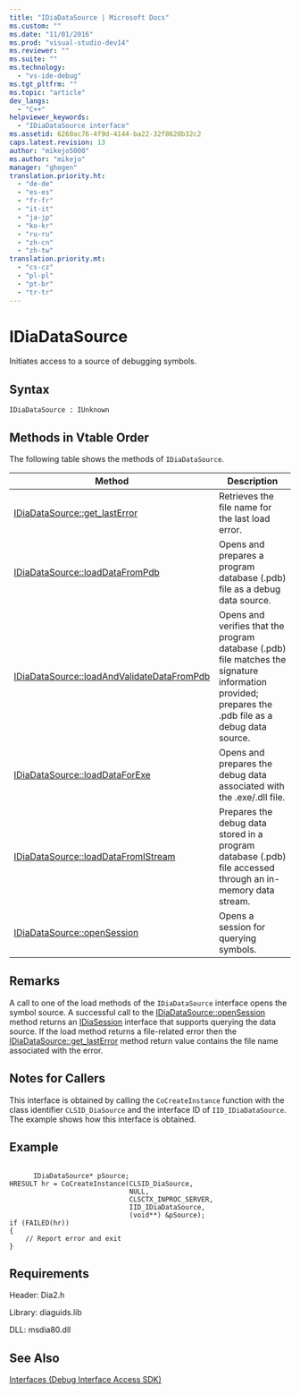 ```yaml
---
title: "IDiaDataSource | Microsoft Docs"
ms.custom: ""
ms.date: "11/01/2016"
ms.prod: "visual-studio-dev14"
ms.reviewer: ""
ms.suite: ""
ms.technology: 
  - "vs-ide-debug"
ms.tgt_pltfrm: ""
ms.topic: "article"
dev_langs: 
  - "C++"
helpviewer_keywords: 
  - "IDiaDataSource interface"
ms.assetid: 6260ac76-4f9d-4144-ba22-32f8620b32c2
caps.latest.revision: 13
author: "mikejo5000"
ms.author: "mikejo"
manager: "ghogen"
translation.priority.ht: 
  - "de-de"
  - "es-es"
  - "fr-fr"
  - "it-it"
  - "ja-jp"
  - "ko-kr"
  - "ru-ru"
  - "zh-cn"
  - "zh-tw"
translation.priority.mt: 
  - "cs-cz"
  - "pl-pl"
  - "pt-br"
  - "tr-tr"
---
```

# IDiaDataSource
Initiates access to a source of debugging symbols.  
  
## Syntax  
  
```  
IDiaDataSource : IUnknown  
```  
  
## Methods in Vtable Order  
 The following table shows the methods of `IDiaDataSource`.  
  
|Method|Description|  
|------------|-----------------|  
|[IDiaDataSource::get_lastError](../../debugger/debug-interface-access/idiadatasource-get-lasterror.md)|Retrieves the file name for the last load error.|  
|[IDiaDataSource::loadDataFromPdb](../../debugger/debug-interface-access/idiadatasource-loaddatafrompdb.md)|Opens and prepares a program database (.pdb) file as a debug data source.|  
|[IDiaDataSource::loadAndValidateDataFromPdb](../../debugger/debug-interface-access/idiadatasource-loadandvalidatedatafrompdb.md)|Opens and verifies that the program database (.pdb) file matches the signature information provided; prepares the .pdb file as a debug data source.|  
|[IDiaDataSource::loadDataForExe](../../debugger/debug-interface-access/idiadatasource-loaddataforexe.md)|Opens and prepares the debug data associated with the .exe/.dll file.|  
|[IDiaDataSource::loadDataFromIStream](../../debugger/debug-interface-access/idiadatasource-loaddatafromistream.md)|Prepares the debug data stored in a program database (.pdb) file accessed through an in-memory data stream.|  
|[IDiaDataSource::openSession](../../debugger/debug-interface-access/idiadatasource-opensession.md)|Opens a session for querying symbols.|  
  
## Remarks  
 A call to one of the load methods of the `IDiaDataSource` interface opens the symbol source. A successful call to the [IDiaDataSource::openSession](../../debugger/debug-interface-access/idiadatasource-opensession.md) method returns an [IDiaSession](../../debugger/debug-interface-access/idiasession.md) interface that supports querying the data source. If the load method returns a file-related error then the [IDiaDataSource::get_lastError](../../debugger/debug-interface-access/idiadatasource-get-lasterror.md) method return value contains the file name associated with the error.  
  
## Notes for Callers  
 This interface is obtained by calling the `CoCreateInstance` function with the class identifier `CLSID_DiaSource` and the interface ID of `IID_IDiaDataSource`. The example shows how this interface is obtained.  
  
## Example  
  
```cpp#  
  
      IDiaDataSource* pSource;  
HRESULT hr = CoCreateInstance(CLSID_DiaSource,  
                              NULL,  
                              CLSCTX_INPROC_SERVER,  
                              IID_IDiaDataSource,  
                              (void**) &pSource);  
if (FAILED(hr))  
{  
    // Report error and exit  
}  
```  
  
## Requirements  
 Header: Dia2.h  
  
 Library: diaguids.lib  
  
 DLL: msdia80.dll  
  
## See Also  
 [Interfaces (Debug Interface Access SDK)](../../debugger/debug-interface-access/interfaces-debug-interface-access-sdk.md)